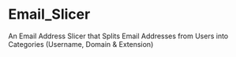 # Email_Slicer
An Email Address Slicer that Splits Email Addresses from Users into Categories (Username, Domain &amp; Extension)
